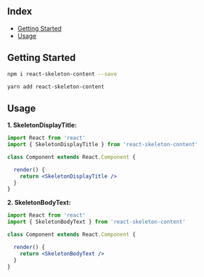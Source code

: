 
## Index

- [Getting Started](#getting-started)
- [Usage](#usage)

## Getting Started

```sh
npm i react-skeleton-content --save
```

```sh
yarn add react-skeleton-content
```

## Usage

**1. SkeletonDisplayTitle:**

```jsx
import React from 'react'
import { SkeletonDisplayTitle } from 'react-skeleton-content'

class Component extends React.Component {

  render() {
    return <SkeletonDisplayTitle />
  }
}
```

**2. SkeletonBodyText:**

```jsx
import React from 'react'
import { SkeletonBodyText } from 'react-skeleton-content'

class Component extends React.Component {

  render() {
    return <SkeletonBodyText />
  }
}
```